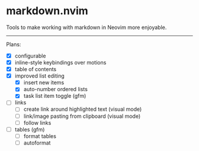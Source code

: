 # markdown.nvim <!-- omit in toc -->

Tools to make working with markdown in Neovim more enjoyable.

---

Plans:

- [x] configurable
- [x] inline-style keybindings over motions
- [x] table of contents
- [x] improved list editing
  - [x] insert new items
  - [x] auto-number ordered lists
  - [x] task list item toggle (gfm)
- [ ] links
  - [ ] create link around highlighted text (visual mode)
  - [ ] link/image pasting from clipboard (visual mode)
  - [ ] follow links
- [ ] tables (gfm)
  - [ ] format tables
  - [ ] autoformat
